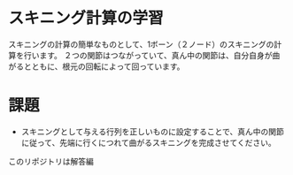 # スキニング計算の学習

スキニングの計算の簡単なものとして、1ボーン（２ノード）のスキニングの計算を行います。
２つの関節はつながっていて、真ん中の関節は、自分自身が曲がるとともに、根元の回転によって回っています。

# 課題

* スキニングとして与える行列を正しいものに設定することで、真ん中の関節に従って、先端に行くにつれて曲がるスキニングを完成させてください。

このリポジトリは解答編
